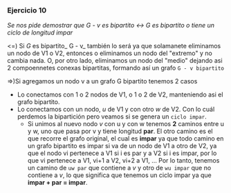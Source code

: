 ### Ejercicio 10

_Se nos pide demostrar que G - v es bipartito <-> G es bipartito o tiene un ciclo de longitud impar_

<=) Si _G_ es bipartito_ G - v_ también lo será ya que solamanete eliminamos un nodo de V1 o V2, entonces o eliminamos un nodo del "extremo" y no cambia nada. O, por otro lado, eliminamos un nodo del "medio" dejando asi 2 compoennetes conexas bipartitas, formando así un grafo `G - v bipartito`

=>)Si agregamos un nodo v a un grafo G bipartito tenemos 2 casos
- Lo conectamos con 1 o 2 nodos de V1, o 1 o 2 de V2, manteniendo asi el grafo bipartito.
- Lo conectamos con un nodo, _u_ de V1 y con otro _w_ de V2. Con lo cuál perdemos la bipartición pero veamos si se genera un `ciclo impar`.
    - Si unimos al nuevo nodo _v_ con u y con w tenemos **2** caminos entre u y w, uno que pasa por v y tiene longitud **par**. El otro camino es el que recorre el grafo original, el cual es **impar** ya que todo camino en un grafo bipartito es impar si va de un nodo de V1 a otro de V2, ya que el nodo vi pertenece a V1 si i es par y a V2 si i es impar, por lo que vi pertenece a V1, vi+1 a V2, vi+2 a V1, ... Por lo tanto, tenemos un camino de `uw par` que contiene a _v_ y otro de `wu impar` que no contiene a _v_, lo que significa que tenemos un ciclo impar ya que **impar + par = impar**.